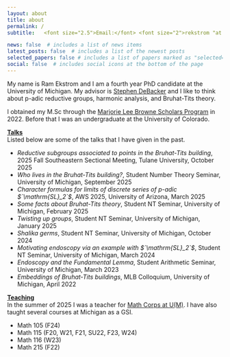 ```yaml
---
layout: about
title: about
permalink: /
subtitle:   <font size="2.5">Email:</font> <font size="2">rekstrom "at umich.edu"</font>

news: false  # includes a list of news items
latest_posts: false  # includes a list of the newest posts
selected_papers: false # includes a list of papers marked as "selected={true}"
social: false  # includes social icons at the bottom of the page
---
```


My name is Ram Ekstrom and I am a fourth year PhD candidate at the University of Michigan. My advisor is <a href="https://dept.math.lsa.umich.edu/~smdbackr/">Stephen DeBacker</a> and I like to think about p-adic reductive groups, harmonic analysis, and Bruhat-Tits theory.

I obtained my M.Sc through the <a href="https://lsa.umich.edu/math/graduates/GraduateStudentHandbook/the-marjorie-lee-browne-scholars-program.html">Marjorie Lee Browne Scholars Program</a> in 2022. Before that I was an undergraduate at the University of Colorado.

<b><ins>Talks</ins></b><br>
Listed below are some of the talks that I have given in the past.
<ul>
  <li><em>Reductive subgroups associated to points in the Bruhat-Tits building</em>, 2025 Fall Southeastern Sectional Meeting, Tulane University, October 2025</li>
  <li><em>Who lives in the Bruhat-Tits building?</em>, Student Number Theory Seminar, University of Michigan, September 2025</li>
  <li><em>Character formulas for limits of discrete series of p-adic $`\mathrm{SL}_2`$</em>, AWS 2025, University of Arizona, March 2025</li>
  <li><em>Some facts about Bruhat-Tits theory</em>, Student NT Seminar, University of Michigan, February 2025</li>
  <li><em>Twisting up groups</em>, Student NT Seminar, University of Michigan, January 2025</li>
  <li><em>Shalika germs</em>, Student NT Seminar, University of Michigan, October 2024</li>
  <li><em>Motivating endoscopy via an example with $`\mathrm{SL}_2`$</em>, Student NT Seminar, University of Michigan, March 2024</li>
  <li><em>Endoscopy and the Fundamental Lemma</em>, Student Arithmetic Seminar, University of Michigan, March 2023</li>
  <li><em>Embeddings of Bruhat-Tits buildings</em>, MLB Colloquium, University of Michigan, April 2022</li>
</ul>

<b><ins>Teaching</ins></b><br>
In the summer of 2025 I was a teacher for <a href="https://sites.lsa.umich.edu/math-corps/">Math Corps at U(M)<a/>. I have also taught several courses at Michigan as a GSI.
<ul>
  <li>Math 105 (F24) </li>
  <li>Math 115 (F20, W21, F21, SU22, F23, W24)</li>
  <li>Math 116 (W23)</li>
  <li>Math 215 (F22)</li>
</ul>

